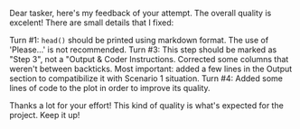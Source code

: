 Dear tasker, here's my feedback of your attempt.
The overall quality is excelent! There are small details that I fixed:

Turn #1:
    `head()` should be printed using markdown format.
    The use of 'Please...' is not recommended.
Turn #3:
    This step should be marked as "Step 3", not a "Output & Coder Instructions.
    Corrected some columns that weren't between backticks.
    Most important: added a few lines in the Output section to compatibilize it with Scenario 1 situation.
Turn #4:
    Added some lines of code to the plot in order to improve its quality.

Thanks a lot for your effort! This kind of quality is what's expected for the project. Keep it up!